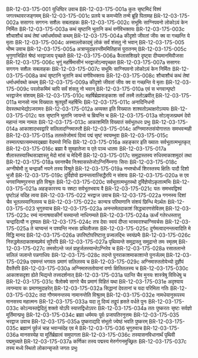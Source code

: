 BR-12-03-175-001  युधिष्ठिर उवाच
BR-12-03-175-001a कुतः सृष्टमिदं विश्वं जगत्स्थावरजङ्गमम्
BR-12-03-175-001c प्रलये च कमभ्येति तन्मे ब्रूहि पितामह
BR-12-03-175-002a ससागरः सगगनः सशैलः सबलाहकः
BR-12-03-175-002c सभूमिः साग्निपवनो लोकोऽयं केन निर्मितः
BR-12-03-175-003a कथं सृष्टानि भूतानि कथं वर्णविभक्तयः
BR-12-03-175-003c शौचाशौचं कथं तेषां धर्माधर्मावथो कथम्
BR-12-03-175-004a कीदृशो जीवतां जीवः क्व वा गच्छन्ति ये मृताः
BR-12-03-175-004c अस्माल्लोकादमुं लोकं सर्वं शंसतु नो भवान्
BR-12-03-175-005  भीष्म उवाच
BR-12-03-175-005a अत्राप्युदाहरन्तीममितिहासं पुरातनम्
BR-12-03-175-005c भृगुणाभिहितं श्रेष्ठं भरद्वाजाय पृच्छते
BR-12-03-175-006a कैलासशिखरे दृष्ट्वा दीप्यमानमिवौजसा
BR-12-03-175-006c भृगुं महर्षिमासीनं भरद्वाजोऽन्वपृच्छत
BR-12-03-175-007a ससागरः सगगनः सशैलः सबलाहकः
BR-12-03-175-007c सभूमिः साग्निपवनो लोकोऽयं केन निर्मितः
BR-12-03-175-008a कथं सृष्टानि भूतानि कथं वर्णविभक्तयः
BR-12-03-175-008c शौचाशौचं कथं तेषां धर्माधर्मावथो कथम्
BR-12-03-175-009a कीदृशो जीवतां जीवः क्व वा गच्छन्ति ये मृताः
BR-12-03-175-009c परलोकमिमं चापि सर्वं शंसतु नो भवान्
BR-12-03-175-010a एवं स भगवान्पृष्टो भरद्वाजेन संशयम्
BR-12-03-175-010c महर्षिर्ब्रह्मसङ्काशः सर्वं तस्मै ततोऽब्रवीत्
BR-12-03-175-011a मानसो नाम विख्यातः श्रुतपूर्वो महर्षिभिः
BR-12-03-175-011c अनादिनिधनो देवस्तथाभेद्योऽजरामरः
BR-12-03-175-012a अव्यक्त इति विख्यातः शाश्वतोऽथाक्षरोऽव्ययः
BR-12-03-175-012c यतः सृष्टानि भूतानि जायन्ते च म्रियन्ति च
BR-12-03-175-013a सोऽसृजत्प्रथमं देवो महान्तं नाम नामतः
BR-12-03-175-013c आकाशमिति विख्यातं सर्वभूतधरः प्रभुः
BR-12-03-175-014a आकाशादभवद्वारि सलिलादग्निमारुतौ
BR-12-03-175-014c अग्निमारुतसंयोगात्ततः समभवन्मही
BR-12-03-175-015a ततस्तेजोमयं दिव्यं पद्मं सृष्टं स्वयम्भुवा
BR-12-03-175-015c तस्मात्पद्मात्समभवद्ब्रह्मा वेदमयो निधिः
BR-12-03-175-016a अहङ्कार इति ख्यातः सर्वभूतात्मभूतकृत्
BR-12-03-175-016c ब्रह्मा वै सुमहातेजा य एते पञ्च धातवः
BR-12-03-175-017a शैलास्तस्यास्थिसञ्ज्ञास्तु मेदो मांसं च मेदिनी
BR-12-03-175-017c समुद्रास्तस्य रुधिरमाकाशमुदरं तथा
BR-12-03-175-018a पवनश्चैव निःश्वासस्तेजोऽग्निर्निम्नगाः सिराः
BR-12-03-175-018c अग्नीषोमौ तु चन्द्रार्कौ नयने तस्य विश्रुते
BR-12-03-175-019a नभश्चोर्ध्वं शिरस्तस्य क्षितिः पादौ दिशो भुजौ
BR-12-03-175-019c दुर्विज्ञेयो ह्यनन्तत्वात्सिद्धैरपि न संशयः
BR-12-03-175-020a स एव भगवान्विष्णुरनन्त इति विश्रुतः
BR-12-03-175-020c सर्वभूतात्मभूतस्थो दुर्विज्ञेयोऽकृतात्मभिः
BR-12-03-175-021a अहङ्कारस्य यः स्रष्टा सर्वभूतभवाय वै
BR-12-03-175-021c यतः समभवद्विश्वं पृष्टोऽहं यदिह त्वया
BR-12-03-175-022  भरद्वाज उवाच
BR-12-03-175-022a गगनस्य दिशां चैव भूतलस्यानिलस्य च
BR-12-03-175-022c कान्यत्र परिमाणानि संशयं छिन्धि मेऽर्थतः
BR-12-03-175-023  भृगुरुवाच
BR-12-03-175-023a अनन्तमेतदाकाशं सिद्धचारणसेवितम्
BR-12-03-175-023c रम्यं नानाश्रयाकीर्णं यस्यान्तो नाधिगम्यते
BR-12-03-175-024a ऊर्ध्वं गतेरधस्तात्तु चन्द्रादित्यौ न दृश्यतः
BR-12-03-175-024c तत्र देवाः स्वयं दीप्ता भास्वराश्चाग्निवर्चसः
BR-12-03-175-025a ते चाप्यन्तं न पश्यन्ति नभसः प्रथितौजसः
BR-12-03-175-025c दुर्गमत्वादनन्तत्वादिति मे विद्धि मानद
BR-12-03-175-026a उपरिष्टोपरिष्टात्तु प्रज्वलद्भिः स्वयंप्रभैः
BR-12-03-175-026c निरुद्धमेतदाकाशमप्रमेयं सुरैरपि
BR-12-03-175-027a पृथिव्यन्ते समुद्रास्तु समुद्रान्ते तमः स्मृतम्
BR-12-03-175-027c तमसोऽन्ते जलं प्राहुर्जलस्यान्तेऽग्निरेव च
BR-12-03-175-028a रसातलान्ते सलिलं जलान्ते पन्नगाधिपः
BR-12-03-175-028c तदन्ते पुनराकाशमाकाशान्ते पुनर्जलम्
BR-12-03-175-029a एवमन्तं भगवतः प्रमाणं सलिलस्य च
BR-12-03-175-029c अग्निमारुततोयेभ्यो दुर्ज्ञेयं दैवतैरपि
BR-12-03-175-030a अग्निमारुततोयानां वर्णाः क्षितितलस्य च
BR-12-03-175-030c आकाशसदृशा ह्येते भिद्यन्ते तत्त्वदर्शनात्
BR-12-03-175-031a पठन्ति चैव मुनयः शास्त्रेषु विविधेषु च
BR-12-03-175-031c त्रैलोक्ये सागरे चैव प्रमाणं विहितं यथा
BR-12-03-175-031e अदृश्याय त्वगम्याय कः प्रमाणमुदाहरेत्
BR-12-03-175-032a सिद्धानां देवतानां च यदा परिमिता गतिः
BR-12-03-175-032c तदा गौणमनन्तस्य नामानन्तेति विश्रुतम्
BR-12-03-175-032e नामधेयानुरूपस्य मानसस्य महात्मनः
BR-12-03-175-033a यदा तु दिव्यं तद्रूपं ह्रसते वर्धते पुनः
BR-12-03-175-033c कोऽन्यस्तद्वेदितुं शक्तो योऽपि स्यात्तद्विधोऽपरः
BR-12-03-175-034a ततः पुष्करतः सृष्टः सर्वज्ञो मूर्तिमान्प्रभुः
BR-12-03-175-034c ब्रह्मा धर्ममयः पूर्वः प्रजापतिरनुत्तमः
BR-12-03-175-035  भरद्वाज उवाच
BR-12-03-175-035a पुष्कराद्यदि संभूतो ज्येष्ठं भवति पुष्करम्
BR-12-03-175-035c ब्रह्माणं पूर्वजं चाह भवान्संदेह एव मे
BR-12-03-175-036  भृगुरुवाच
BR-12-03-175-036a मानसस्येह या मूर्तिर्ब्रह्मत्वं समुपागता
BR-12-03-175-036c तस्यासनविधानार्थं पृथिवी पद्ममुच्यते
BR-12-03-175-037a कर्णिका तस्य पद्मस्य मेरुर्गगनमुच्छ्रितः
BR-12-03-175-037c तस्य मध्ये स्थितो लोकान्सृजते जगतः प्रभुः

